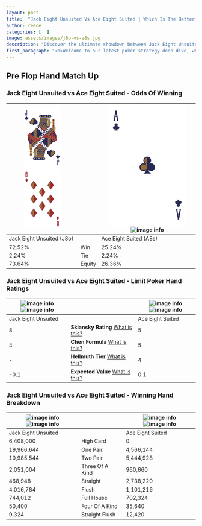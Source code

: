 ```yaml
---
layout: post
title:  "Jack Eight Unsuited Vs Ace Eight Suited | Which Is The Better Hand In Poker? A Complete Guide"
author: reece
categories: [  ]
image: assets/images/j8o-vs-a8s.jpg
description: "Discover the ultimate showdown between Jack Eight Unsuited and Ace Eight Suited in poker! Uncover the odds, strategies, and scenarios where one hand triumphs over the other. Get ready to up your poker game with this thrilling analysis."
first_paragraph: "<p>Welcome to our latest poker strategy deep dive, where we're pitting two distinct hands against each other in a high-stakes showdown: Jack Eight Unsuited vs Ace Eight Suited.</p><p>In the dynamic world of poker, every decision counts, and knowing which hand holds the upper hand is key to your success at the table.</p><p>In this article, we'll dissect these two hands, explore the scenarios where one dominates the other, and equip you with the knowledge to make strategic choices that can tip the odds in your favor.</p><p>Get ready to unravel the intriguing dynamics of these poker hands and elevate your game to new heights.</p>"
---
```




[comment]: # (sp0)

## Pre Flop Hand Match Up

<div class="table hand-ratings" markdown="1"> 



### Jack Eight Unsuited vs Ace Eight Suited - Odds Of Winning


    
| ![image info](assets/images/hand1/J.png) ![image info](assets/images/hand1/8o.png) |  | ![image info](assets/images/hand2/A.png) ![image info](assets/images/hand2/8s.png) |
| -------- | -------- | -------- |
| Jack Eight Unsuited (J8o) |  | Ace Eight Suited (A8s) |
| 72.52% | Win | 25.24% |
| 2.24% | Tie | 2.24% |
| 73.64% | Equity | 26.36% |




[comment]: # (sp1)



### Jack Eight Unsuited vs Ace Eight Suited - Limit Poker Hand Ratings


    
| ![image info](https://www.riverpairs.com/assets/images/hand1/J.png) ![image info](https://www.riverpairs.com/assets/images/hand1/8o.png) |  | ![image info](https://www.riverpairs.com/assets/images/hand2/A.png) ![image info](https://www.riverpairs.com/assets/images/hand2/8s.png) |
| -------- | -------- | -------- |
| Jack Eight Unsuited |  | Ace Eight Suited |
| 8 | **Sklansky Rating** [What is this?](/sklansky-rating-explained) | 5 |
| 4 | **Chen Formula** [What is this?](/chen-formula-explained) | 5 |
| - | **Hellmuth Tier** [What is this?](/Hellmuth-tier-explained) | 4 |
| -0.1 | **Expected Value** [What is this?](/expected-value-explained) | 0.1 |




[comment]: # (sp2)



### Jack Eight Unsuited vs Ace Eight Suited - Winning Hand Breakdown


    
| ![image info](https://www.riverpairs.com/assets/images/hand1/J.png) ![image info](https://www.riverpairs.com/assets/images/hand1/8o.png) |  | ![image info](https://www.riverpairs.com/assets/images/hand2/A.png) ![image info](https://www.riverpairs.com/assets/images/hand2/8s.png) |
| -------- | -------- | -------- |
| Jack Eight Unsuited |  | Ace Eight Suited |
| 6,408,000 | High Card | 0 |
| 19,966,644 | One Pair | 4,566,144 |
| 10,985,544 | Two Pair | 5,444,928 |
| 2,051,004 | Three Of A Kind | 960,660 |
| 468,948 | Straight | 2,738,220 |
| 4,016,784 | Flush | 1,101,216 |
| 744,012 | Full House | 702,324 |
| 50,400 | Four Of A Kind | 35,640 |
| 9,324 | Straight Flush | 12,420 |




[comment]: # (sp3)



</div>

[comment]: # (sp4)



[comment]: # (sp5)

